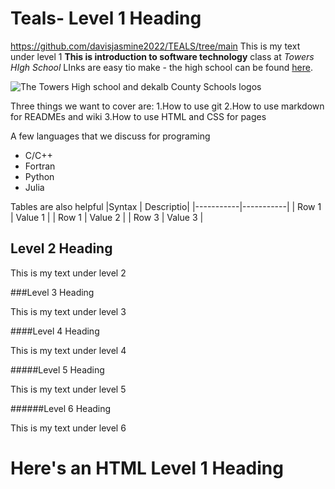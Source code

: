 # Teals- Level 1 Heading
https://github.com/davisjasmine2022/TEALS/tree/main
This is my text under level 1 **This is introduction to software technology** class at *Towers HIgh School* LInks are easy tio make - the high school can be found [here](https://www.towershs.dekalb.k12.ga.us/).

![The Towers High school and dekalb County Schools logos](https://www.towers.dekalb.k12.ga.us/sysimages/logo.png)

Three things we want to cover are:
1.How to use git
2.How to use markdown for READMEs and wiki 
3.How to use HTML and CSS for pages 

A few languages that we discuss for programing 
- C/C++
- Fortran
- Python
- Julia

Tables are also helpful
|Syntax | Descriptio|
|-----------|-----------|
| Row 1 | Value 1 |
| Row 1 | Value 2 |
| Row 3 | Value 3 |

## Level 2 Heading

This is my text under level 2

###Level 3 Heading 

This is my text under level 3

####Level 4 Heading

This is my text under level 4

#####Level 5 Heading

This is my text under level 5

######Level 6 Heading 

This is my text under level 6

<H1> Here's an HTML Level 1 Heading</H1>
